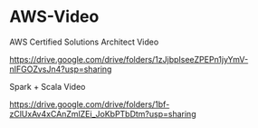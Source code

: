 # AWS-Video

AWS Certified Solutions Architect Video

https://drive.google.com/drive/folders/1zJjbpIseeZPEPn1jyYmV-nIFGOZvsJn4?usp=sharing


Spark + Scala Video

https://drive.google.com/drive/folders/1bf-zClUxAv4xCAnZmlZEi_JoKbPTbDtm?usp=sharing
